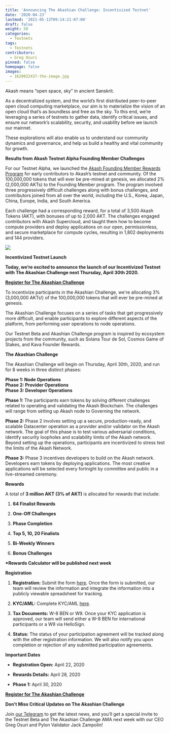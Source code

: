 ```yaml
---
title: 'Announcing The Akashian Challenge: Incentivized Testnet'
date: '2020-04-23'
lastmod: '2021-05-13T09:14:21-07:00'
draft: false
weight: 50
categories:
  - Testnets
tags:
  - Testnets
contributors:
  - Greg Osuri
pinned: false
homepage: false
images:
  - 1620922437-the-image.jpg
---
```

Akash means “open space, sky” in ancient Sanskrit.  
  
As a decentralized system, and the world’s first distributed peer-to-peer open cloud computing marketplace, our aim is to materialize the vision of an open cloud that’s as boundless and free as the sky. To this end, we’re leveraging a series of testnets to gather data, identify critical issues, and ensure our network’s scalability, security, and usability before we launch our mainnet.   
  
These explorations will also enable us to understand our community dynamics and governance, and help us build a healthy and vital community for growth.  
  
**Results from Akash Testnet Alpha Founding Member Challenges**  
  
For our Testnet Alpha, we launched the [Akash Founding Member Rewards Program](https://akash.network/blog/announcing-our-founding-member-challenge-winners-leaderboard/) for early contributors to Akash’s testnet and community. Of the 100,000,000 tokens that will ever be pre-mined at genesis, we allocated 2% (2,000,000 AKTs) to the Founding Member program. The program involved three progressively difficult challenges along with bonus challenges, and contributors joined from all over the world, including the U.S., Korea, Japan, China, Europe, India, and South America.  
  
Each challenge had a corresponding reward, for a total of 3,500 Akash Tokens (AKT), with bonuses of up to 2,000 AKT. The challenges engaged contributors with Akash Supercloud, and taught them how to become compute providers and deploy applications on our open, permissionless, and secure marketplace for compute cycles, resulting in 1,802 deployments and 144 providers. 

![](https://www.datocms-assets.com/45776/1620922423-the-image-1024x1024.jpg)

**Incentivized Testnet Launch**  
  
**Today, we’re excited to announce the launch of our Incentivized Testnet with The Akashian Challenge next Thursday, April 30th 2020.**

[**Register for The Akashian Challenge**](https://docs.google.com/forms/d/e/1FAIpQLSeZjlvoXnezs2eoxUx4L_fUKsOyGe_He63KlUkaht6flnVqYg/viewform)

To incentivize participants in the Akashian Challenge, we're allocating 3% (3,000,000 AKTs!) of the 100,000,000 tokens that will ever be pre-mined at genesis.   
  
The Akashian Challenge focuses on a series of tasks that get progressively more difficult, and enable participants to explore different aspects of the platform, from performing user operations to node operations.  
  
Our Testnet Beta and Akashian Challenge program is inspired by ecosystem projects from the community, such as Solana Tour de Sol, Cosmos Game of Stakes, and Kava Founder Rewards.  
  
**The Akashian Challenge**

The Akashian Challenge will begin on Thursday, April 30th, 2020, and run for 8 weeks in three distinct phases:

**Phase 1: Node Operations**  
**Phase 2: Provider Operations**  
**Phase 3: Developer Operations**  
  
**Phase 1:** The participants earn tokens by solving different challenges related to operating and validating the Akash Blockchain. The challenges will range from setting up Akash node to Governing the network.  
  
**Phase 2:** Phase 2 involves setting up a secure, production-ready, and scalable Datacenter operation as a provider and/or validator on the Akash network. The goal of this phase is to test various adversarial conditions, identify security loopholes and scalability limits of the Akash network. Beyond setting up the operations, participants are incentivized to stress test the limits of the Akash Network.  
  
**Phase 3:** Phase 3 incentives developers to build on the Akash network. Developers earn tokens by deploying applications. The most creative applications will be selected every fortnight by committee and public in a live-streamed ceremony.

**Rewards**

A total of **3 million AKT (3% of AKT)** is allocated for rewards that include:

1.  **64 Finalist Rewards**
    
2.  **One-Off Challenges**
    
3.  **Phase Completion**
    
4.  **Top 5, 10, 20 Finalists**
    
5.  **Bi-Weekly Winners**
    
6.  **Bonus Challenges**
    

**\*Rewards Calculator will be published next week**

**Registration**

1.  **Registration:** Submit the form [here](https://forms.gle/9HV2V5s6Abny7tyv9). Once the form is submitted, our team will review the information and integrate the information into a publicly viewable spreadsheet for tracking.
    
2.  **KYC/AML:** Complete KYC/AML [here](https://app.akash.network/verifications). 
    
3.  **Tax Documents:** W-8 BEN or W9. Once your KYC application is approved, our team will send either a W-8 BEN for international participants or a W9 via HelloSign.
    
4.  **Status:** The status of your participation agreement will be tracked along with the other registration information. We will also notify you upon completion or rejection of any submitted participation agreements.
    

**Important Dates**

*   **Registration Open:** April 22, 2020
    
*   **Rewards Details:** April 28, 2020
    
*   **Phase 1:** April 30, 2020
    

[**Register for The Akashian Challenge**](https://docs.google.com/forms/d/e/1FAIpQLSeZjlvoXnezs2eoxUx4L_fUKsOyGe_He63KlUkaht6flnVqYg/viewform)

**Don’t Miss Critical Updates on The Akashian Challenge**  
  
Join [our Telegram](https://t.me/AkashNW) to get the latest news, and you’ll get a special invite to the Testnet Beta and The Akashian Challenge AMA next week with our CEO Greg Osuri and Pylon Validator Jack Zampolin!